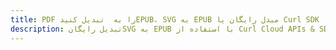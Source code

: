 ---title: PDF را به  تبدیل کنیدEPUB، SVG به EPUB مبدل رایگان یا Curl SDKdescription: تبدیل رایگانSVG به EPUB با استفاده از Curl Cloud APIs & SDK همچنین اسناد PDF را در Cloud ایجاد، ویرایش و رندر کنید.---